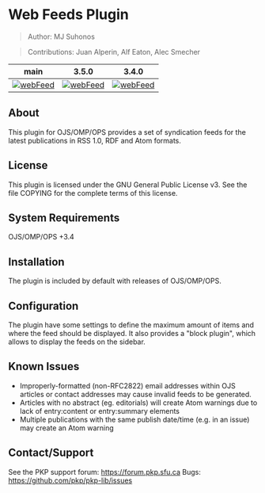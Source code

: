 # Web Feeds Plugin

> Author: MJ Suhonos

> Contributions: Juan Alperin, Alf Eaton, Alec Smecher

| main | 3.5.0 | 3.4.0 |
|------|-------|-------|
|  [![webFeed](https://github.com/pkp/webFeed/actions/workflows/main.yml/badge.svg)](https://github.com/pkp/webFeed/actions/workflows/main.yml) | [![webFeed](https://github.com/pkp/webFeed/actions/workflows/stable-3_5_0.yml/badge.svg)](https://github.com/pkp/webFeed/actions/workflows/stable-3_5_0.yml) | [![webFeed](https://github.com/pkp/webFeed/actions/workflows/stable-3_4_0.yml/badge.svg)](https://github.com/pkp/webFeed/actions/workflows/stable-3_4_0.yml) |                  

## About

This plugin for OJS/OMP/OPS provides a set of syndication feeds for the latest publications in RSS 1.0, RDF and Atom formats.

## License

This plugin is licensed under the GNU General Public License v3. See the file COPYING for the complete terms of this license.

## System Requirements

OJS/OMP/OPS +3.4

## Installation

The plugin is included by default with releases of OJS/OMP/OPS.

## Configuration

The plugin have some settings to define the maximum amount of items and where the feed should be displayed.
It also provides a "block plugin", which allows to display the feeds on the sidebar.

## Known Issues

- Improperly-formatted (non-RFC2822) email addresses within OJS articles or contact addresses may cause invalid feeds to be generated.
- Articles with no abstract (eg. editorials) will create Atom warnings due to lack of entry:content or entry:summary elements
- Multiple publications with the same publish date/time (e.g. in an issue) may create an Atom warning

## Contact/Support

See the PKP support forum: https://forum.pkp.sfu.ca
Bugs: https://github.com/pkp/pkp-lib/issues

